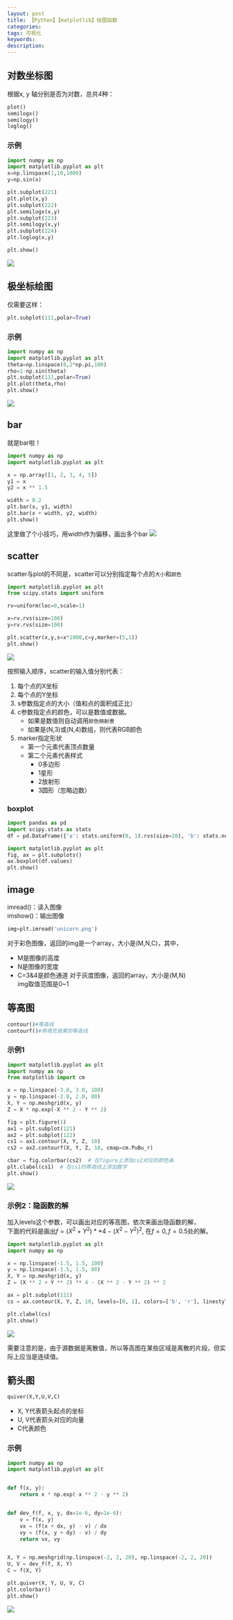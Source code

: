 ```yaml
---
layout: post
title: 【Python】【matplotlib】绘图函数
categories:
tags: 可视化
keywords:
description:
---
```


## 对数坐标图

根据x, y 轴分别是否为对数，总共4种：

```py
plot()
semilogx()
semilogy()
loglog()
```

### 示例

```py
import numpy as np
import matplotlib.pyplot as plt
x=np.linspace(1,10,1000)
y=np.sin(x)

plt.subplot(221)
plt.plot(x,y)
plt.subplot(222)
plt.semilogx(x,y)
plt.subplot(223)
plt.semilogy(x,y)
plt.subplot(224)
plt.loglog(x,y)

plt.show()
```

<img src='http://www.guofei.site/public/postimg2/matplotlib3_1.png'>

## 极坐标绘图

仅需要这样：
```py
plt.subplot(111,polar=True)
```

### 示例
```py
import numpy as np
import matplotlib.pyplot as plt
theta=np.linspace(0,2*np.pi,100)
rho=1-np.sin(theta)
plt.subplot(111,polar=True)
plt.plot(theta,rho)
plt.show()
```
<img src='http://www.guofei.site/public/postimg2/matplotlib3_2.png'>

## bar

就是bar啦！

```py
import numpy as np
import matplotlib.pyplot as plt

x = np.array([1, 2, 3, 4, 5])
y1 = x
y2 = x ** 1.5

width = 0.2
plt.bar(x, y1, width)
plt.bar(x + width, y2, width)
plt.show()
```

这里做了个小技巧，用width作为偏移，画出多个bar
<img src='http://www.guofei.site/public/postimg2/matplotlib3_3.png'>

## scatter

scatter与plot的不同是，scatter可以分别指定每个点的`大小`和`颜色`
```py
import matplotlib.pyplot as plt
from scipy.stats import uniform

rv=uniform(loc=0,scale=1)

x=rv.rvs(size=100)
y=rv.rvs(size=100)

plt.scatter(x,y,s=x*1000,c=y,marker=(5,1))
plt.show()
```
<img src='http://www.guofei.site/public/postimg2/matplotlib3_4.png'>

按照输入顺序，scatter的输入值分别代表：
1. 每个点的X坐标
2. 每个点的Y坐标
3. s参数指定点的大小（值和点的面积成正比）
4. c参数指定点的颜色，可以是数值或数据。
    - 如果是数值则自动调用`颜色映射表`
    - 如果是(N,3)或(N,4)数组，则代表RGB颜色
5. marker指定形状
    - 第一个元素代表顶点数量
    - 第二个元素代表样式
        - 0多边形
        - 1星形
        - 2放射形
        - 3圆形（忽略边数）



### boxplot
```py
import pandas as pd
import scipy.stats as stats
df = pd.DataFrame({'a': stats.uniform(0, 1).rvs(size=20), 'b': stats.norm(1, 1).rvs(size=20)})

import matplotlib.pyplot as plt
fig, ax = plt.subplots()
ax.boxplot(df.values)
plt.show()
```




## image

imread()：读入图像  
imshow()：输出图像  

```py
img=plt.imread('unicorn.png')
```

对于彩色图像，返回的img是一个array，大小是(M,N,C)，其中，
- M是图像的高度
- N是图像的宽度
- C=3&4是颜色通道
对于灰度图像，返回的array，大小是(M,N)  
img取值范围是0~1

## 等高图
```py
contour()#等高线
contourf()#带填充效果的等高线
```

### 示例1

```py
import matplotlib.pyplot as plt
import numpy as np
from matplotlib import cm

x = np.linspace(-3.0, 3.0, 100)
y = np.linspace(-2.0, 2.0, 80)
X, Y = np.meshgrid(x, y)
Z = X * np.exp(-X ** 2 - Y ** 2)

fig = plt.figure(1)
ax1 = plt.subplot(121)
ax2 = plt.subplot(122)
cs1 = ax1.contour(X, Y, Z, 10)
cs2 = ax2.contourf(X, Y, Z, 10, cmap=cm.PuBu_r)

cbar = fig.colorbar(cs2)  # 在figure上添加cs2对应的颜色条
plt.clabel(cs1)  # 在cs1的等高线上添加数字
plt.show()

```
<img src='http://www.guofei.site/public/postimg2/matplotlib3_5.png'>


### 示例2：隐函数的解

加入levels这个参数，可以画出对应的等高图，依次来画出隐函数的解，  
下面的代码是画出$f=(X^2 + Y^2) ** 4 - (X^2 - Y^2) ^2$, 在$f=0,f=0.5$处的解。   
```py
import matplotlib.pyplot as plt
import numpy as np

x = np.linspace(-1.5, 1.5, 100)
y = np.linspace(-1.5, 1.5, 80)
X, Y = np.meshgrid(x, y)
Z = (X ** 2 + Y ** 2) ** 4 - (X ** 2 - Y ** 2) ** 2

ax = plt.subplot(111)
cs = ax.contour(X, Y, Z, 10, levels=[0, 1], colors=['b', 'r'], linestyles=['-', ':'], linewidths=[2, 2])

plt.clabel(cs)
plt.show()
```

<img src='http://www.guofei.site/public/postimg2/matplotlib3_6.png'>


需要注意的是，由于源数据是离散值，所以等高图在某些区域是离散的片段，但实际上应当是连续值。  

## 箭头图

```py
quiver(X,Y,U,V,C)
```
- X, Y代表箭头起点的坐标
- U, V代表箭头对应的向量
- C代表颜色


### 示例
```py
import numpy as np
import matplotlib.pyplot as plt


def f(x, y):
    return x * np.exp(-x ** 2 - y ** 2)


def dev_f(f, x, y, dx=1e-6, dy=1e-6):
    v = f(x, y)
    vx = (f(x + dx, y) - v) / dx
    vy = (f(x, y + dy) - v) / dy
    return vx, vy


X, Y = np.meshgrid(np.linspace(-2, 2, 20), np.linspace(-2, 2, 20))
U, V = dev_f(f, X, Y)
C = f(X, Y)

plt.quiver(X, Y, U, V, C)
plt.colorbar()
plt.show()
```

<img src='http://www.guofei.site/public/postimg2/matplotlib3_7.png'>
